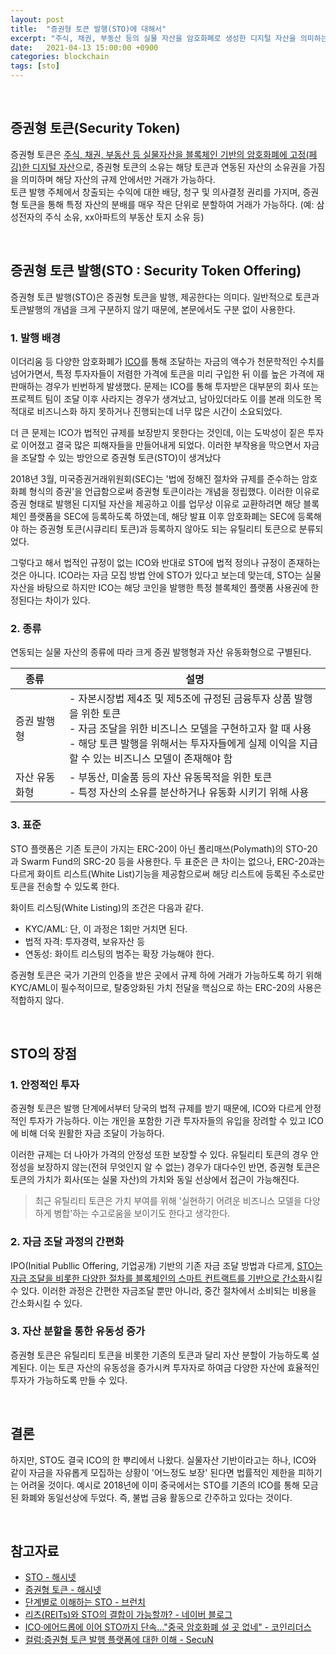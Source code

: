 ```yaml
---
layout: post
title:  "증권형 토큰 발행(STO)에 대해서" 
excerpt: "주식, 채권, 부동산 등의 실물 자산을 암호화폐로 생성한 디지털 자산을 의미하는 증권형 토큰과 이를 발행하는 STO에 대해 알아본다."
date:   2021-04-13 15:00:00 +0900
categories: blockchain
tags: [sto]
---
```


<br>

## 증권형 토큰(Security Token)

증권형 토큰은 <u>주식, 채권, 부동산 등 실물자산을 블록체인 기반의 암호화폐에 고정(페깅)한 디지털 자산</u>으로, 증권형 토큰의 소유는 해당 토큰과 연동된 자산의 소유권을 가짐을 의미하며 해당 자산의 규제 안에서만 거래가 가능하다.  
토큰 발행 주체에서 창출되는 수익에 대한 배당, 청구 및 의사결정 권리를 가지며, 증권형 토큰을 통해 특정 자산의 분배를 매우 작은 단위로 분할하여 거래가 가능하다. (예: 삼성전자의 주식 소유, xx아파트의 부동산 토지 소유 등)

<br>

## 증권형 토큰 발행(STO : Security Token Offering)

증권형 토큰 발행(STO)은 증권형 토큰을 발행, 제공한다는 의미다. 일반적으로 토큰과 토큰발행의 개념을 크게 구분하지 않기 때문에, 본문에서도 구분 없이 사용한다.

### 1. 발행 배경

이더리움 등 다양한 암호화폐가 [ICO](http://wiki.hash.kr/index.php/ICO)를 통해 조달하는 자금의 액수가 천문학적인 수치를 넘어가면서, 특정 투자자들이 저렴한 가격에 토큰을 미리 구입한 뒤 이를 높은 가격에 재판매하는 경우가 빈번하게 발생했다. 문제는 ICO를 통해 투자받은 대부분의 회사 또는 프로젝트 팀이 조달 이후 사라지는 경우가 생겨났고, 남아있더라도 이를 본래 의도한 목적대로 비즈니스화 하지 못하거나 진행되는데 너무 많은 시간이 소요되었다.

더 큰 문제는 ICO가 법적인 규제를 보장받지 못한다는 것인데, 이는 도박성이 짙은 투자로 이어졌고 결국 많은 피해자들을 만들어내게 되었다. 이러한 부작용을 막으면서 자금을 조달할 수 있는 방안으로 증권형 토큰(STO)이 생겨났다

2018년 3월, 미국증권거래위원회(SEC)는 '법에 정해진 절차와 규제를 준수하는 암호화폐 형식의 증권'을 언급함으로써 증권형 토큰이라는 개념을 정립했다. 이러한 이유로 증권 형태로 발행된 디지털 자산을 제공하고 이를 업무상 이유로 교환하려면 해당 블록체인 플랫폼을 SEC에 등록하도록 하였는데, 해당 발표 이후 암호화폐는 SEC에 등록해야 하는 증권형 토큰(시큐리티 토큰)과 등록하지 않아도 되는 유틸리티 토큰으로 분류되었다.

그렇다고 해서 법적인 규정이 없는 ICO와 반대로 STO에 법적 정의나 규정이 존재하는 것은 아니다. ICO라는 자금 모집 방법 안에 STO가 있다고 보는데 맞는데, STO는 실물 자산을 바탕으로 하지만 ICO는 해당 코인을 발행한 특정 블록체인 플랫폼 사용권에 한정된다는 차이가 있다.

### 2. 종류

연동되는 실물 자산의 종류에 따라 크게 증권 발행형과 자산 유동화형으로 구별된다.

|**종류**&nbsp;&nbsp;|**설명**|
|---|---|
|증권 발행형&nbsp;&nbsp;|- 자본시장법 제4조 및 제5조에 규정된 금융투자 상품 발행을 위한 토큰<br>- 자금 조달을 위한 비즈니스 모델을 구현하고자 할 때 사용<br>- 해당 토큰 발행을 위해서는 투자자들에게 실제 이익을 지급할 수 있는 비즈니스 모델이 존재해야 함|
|자산 유동화형&nbsp;&nbsp;|- 부동산, 미술품 등의 자산 유동목적을 위한 토큰<br>- 특정 자산의 소유를 분산하거나 유동화 시키기 위해 사용|

### 3. 표준

STO 플랫폼은 기존 토큰이 가지는 ERC-20이 아닌 폴리매쓰(Polymath)의 STO-20과 Swarm Fund의 SRC-20 등을 사용한다. 두 표준은 큰 차이는 없으나, ERC-20과는 다르게 화이트 리스트(White List)기능을 제공함으로써 해당 리스트에 등록된 주소로만 토큰을 전송할 수 있도록 한다.

화이트 리스팅(White Listing)의 조건은 다음과 같다.
- KYC/AML: 단, 이 과정은 1회만 거치면 된다.
- 법적 자격: 투자경력, 보유자산 등
- 연동성: 화이트 리스팅의 범주는 확장 가능해야 한다.

증권형 토큰은 국가 기관의 인증을 받은 곳에서 규제 하에 거래가 가능하도록 하기 위해 KYC/AML이 필수적이므로, 탈중앙화된 가치 전달을 핵심으로 하는 ERC-20의 사용은 적합하지 않다.

<br>

## STO의 장점

### 1. 안정적인 투자

증권형 토큰은 발행 단계에서부터 당국의 법적 규제를 받기 때문에, ICO와 다르게 안정적인 투자가 가능하다. 이는 개인을 포함한 기관 투자자들의 유입을 장려할 수 있고 ICO에 비해 더욱 원활한 자금 조달이 가능하다.

이러한 규제는 더 나아가 가격의 안정성 또한 보장할 수 있다. 유틸리티 토큰의 경우 안정성을 보장하지 않는(전혀 무엇인지 알 수 없는) 경우가 대다수인 반면, 증권형 토큰은 토큰의 가치가 회사(또는 실물 자산)의 가치와 동일 선상에서 접근이 가능해진다.

> 최근 유틸리티 토큰은 가치 부여를 위해 '실현하기 어려운 비즈니스 모델을 다양하게 병합'하는 수고로움을 보이기도 한다고 생각한다.

### 2. 자금 조달 과정의 간편화

IPO(Initial Publlic Offering, 기업공개) 기반의 기존 자금 조달 방법과 다르게, <u>STO는 자금 조달을 비롯한 다양한 절차를 블록체인의 스마트 컨트랙트를 기반으로 간소화</u>시킬 수 있다. 이러한 과정은 간편한 자금조달 뿐만 아니라, 중간 절차에서 소비되는 비용을 간소화시킬 수 있다.

### 3. 자산 분할을 통한 유동성 증가

증권형 토큰은 유틸리티 토큰을 비롯한 기존의 토큰과 달리 자산 분할이 가능하도록 설계된다. 이는 토큰 자산의 유동성을 증가시켜 투자자로 하여금 다양한 자산에 효율적인 투자가 가능하도록 만들 수 있다.

<br>

## 결론

하지만, STO도 결국 ICO의 한 뿌리에서 나왔다. 실물자산 기반이라고는 하나, ICO와 같이 자금을 자유롭게 모집하는 상황이 '어느정도 보장' 된다면 법률적인 제한을 피하기는 어려울 것이다. 예시로 2018년에 이미 중국에서는 STO를 기존의 ICO를 통해 모금된 화폐와 동일선상에 두었다. 즉, 불법 금융 활동으로 간주하고 있다는 것이다.

<br>

## 참고자료
- [STO - 해시넷](http://wiki.hash.kr/index.php/STO)
- [증권형 토큰 - 해시넷](http://wiki.hash.kr/index.php/%EC%A6%9D%EA%B6%8C%ED%98%95_%ED%86%A0%ED%81%B0)
- [단계별로 이해하는 STO - 브런치](https://brunch.co.kr/@parka44/1)
- [리츠(REITs)와 STO의 결합이 가능할까? - 네이버 블로그](https://m.blog.naver.com/PostView.nhn?blogId=mage7th&logNo=221511165233&proxyReferer=https:%2F%2Fwww.google.com%2F)
- [ICO·에어드롭에 이어 STO까지 단속…"중국 암호화폐 설 곳 없네" - 코인리더스](https://www.coinreaders.com/3001)
- [컬럼:증권형 토큰 발행 플랫폼에 대한 이해 - SecuN](https://www.cctvnews.co.kr/news/articleView.html?idxno=112685)
